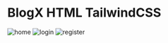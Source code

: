 
# BlogX HTML TailwindCSS


![home](https://github.com/user-attachments/assets/26d41ddd-1a76-4e6b-b2ba-a46c901491a4)
![login](https://github.com/user-attachments/assets/019412e4-c4ca-425c-b1f4-0918ca94ea17)
![register](https://github.com/user-attachments/assets/88c00c17-025c-4708-baf0-fc510e048016)
